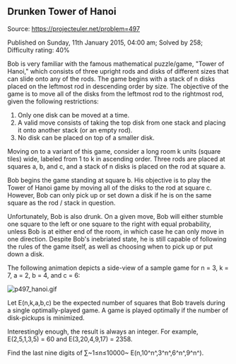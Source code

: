 Drunken Tower of Hanoi
----------------------

Source: https://projecteuler.net/problem=497

Published on Sunday, 11th January 2015, 04:00 am; Solved by 258;
Difficulty rating: 40%

Bob is very familiar with the famous mathematical puzzle/game, "Tower of
Hanoi," which consists of three upright rods and disks of different
sizes that can slide onto any of the rods. The game begins with a stack
of n disks placed on the leftmost rod in descending order by size. The
objective of the game is to move all of the disks from the leftmost rod
to the rightmost rod, given the following restrictions:

1.  Only one disk can be moved at a time.
2.  A valid move consists of taking the top disk from one stack and
    placing it onto another stack (or an empty rod).
3.  No disk can be placed on top of a smaller disk.

Moving on to a variant of this game, consider a long room k units
(square tiles) wide, labeled from 1 to k in ascending order. Three rods
are placed at squares a, b, and c, and a stack of n disks is placed on
the rod at square a.

Bob begins the game standing at square b. His objective is to play the
Tower of Hanoi game by moving all of the disks to the rod at square c.
However, Bob can only pick up or set down a disk if he is on the same
square as the rod / stack in question.

Unfortunately, Bob is also drunk. On a given move, Bob will either
stumble one square to the left or one square to the right with equal
probability, unless Bob is at either end of the room, in which case he
can only move in one direction. Despite Bob's inebriated state, he is
still capable of following the rules of the game itself, as well as
choosing when to pick up or put down a disk.

The following animation depicts a side-view of a sample game for n = 3,
k = 7, a = 2, b = 4, and c = 6:

![p497\_hanoi.gif](project/images/p497_hanoi.gif)

Let E(n,k,a,b,c) be the expected number of squares that Bob travels
during a single optimally-played game. A game is played optimally if the
number of disk-pickups is minimized.

Interestingly enough, the result is always an integer. For example,
E(2,5,1,3,5) = 60 and E(3,20,4,9,17) = 2358.

Find the last nine digits of ∑~1≤n≤10000~ E(n,10^n^,3^n^,6^n^,9^n^).

